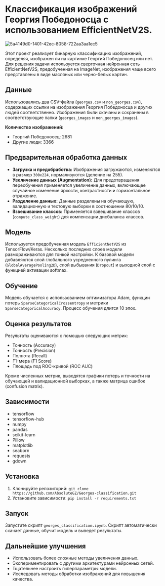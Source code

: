#  Классификация изображений Георгия Победоносца с использованием EfficientNetV2S.

![5a4149d0-1401-42ec-8058-722aa3aa1ec5](https://github.com/user-attachments/assets/71fb8e94-6fdb-444a-9cd4-8168bf71413c)

Этот проект реализует бинарную классификацию изображений, определяя, изображен ли на картинке Георгий Победоносец или нет.  Для решения задачи используется сверточная нейронная сеть EfficientNetV2S, предобученная на ImageNet, изображения чаще всего представлены в виде масляных или черно-белых картин.

##  Данные

Использовались два CSV-файла (`georges.csv` и `non_georges.csv`), содержащих ссылки на изображения Георгия Победоносца и других людей соответственно.  Изображения были скачаны и сохранены в соответствующие папки (`georges_images` и `non_georges_images`).

**Количество изображений:**

* Георгий Победоносец: 2681
* Другие люди: 3366

##  Предварительная обработка данных

* **Загрузка и предобработка:** Изображения загружаются, изменяются в размер `300x224`, нормализуются (деление на 255).
* **Увеличение данных (Augmentation):**  Для предотвращения переобучения применяется увеличение данных, включающее случайное изменение яркости, контрастности и горизонтальное отражение.
* **Разделение данных:** Данные разделены на обучающую, валидационную и тестовую выборки в соотношении 80/10/10.
* **Взвешивание классов:** Применяется взвешивание классов (`compute_class_weight`) для компенсации дисбаланса классов.

##  Модель

Используется предобученная модель `EfficientNetV2S` из TensorFlow/Keras.  Несколько последних слоев модели размораживаются для тонкой настройки.  К базовой модели добавляются слой глобального усредненного пулинга (`GlobalAveragePooling2D`), слой выбывания (`Dropout`) и выходной слой с функцией активации softmax.

##  Обучение

Модель обучается с использованием оптимизатора Adam, функции потерь `SparseCategoricalCrossentropy` и метрики `SparseCategoricalAccuracy`.  Процесс обучения длится 10 эпох.

##  Оценка результатов

Результаты оцениваются с помощью следующих метрик:

* Точность (Accuracy)
* Точность (Precision)
* Полнота (Recall)
* F1-мера (F1 Score)
* Площадь под ROC-кривой (ROC AUC)

Кроме численных метрик, выводятся графики потерь и точности на обучающей и валидационной выборках, а также матрица ошибок (confusion matrix).

##  Зависимости

* tensorflow
* tensorflow-hub
* numpy
* pandas
* scikit-learn
* Pillow
* matplotlib
* seaborn
* requests
* gdown

##  Установка

1. Клонируйте репозиторий: `git clone https://github.com/AbsoluteGZ/Georges-classification.git`
2. Установите зависимости: `pip install -r requirements.txt` 

##  Запуск

Запустите скрипт `georges_classification.ipynb`.  Скрипт автоматически скачает данные, обучит модель и выведет результаты.


##  Дальнейшие улучшения

* Использовать более сложные методы увеличения данных.
* Экспериментировать с другими архитектурами нейронных сетей.
* Тщательнее настроить гиперпараметры модели.
* Исследовать методы обработки изображений для повышения качества.
